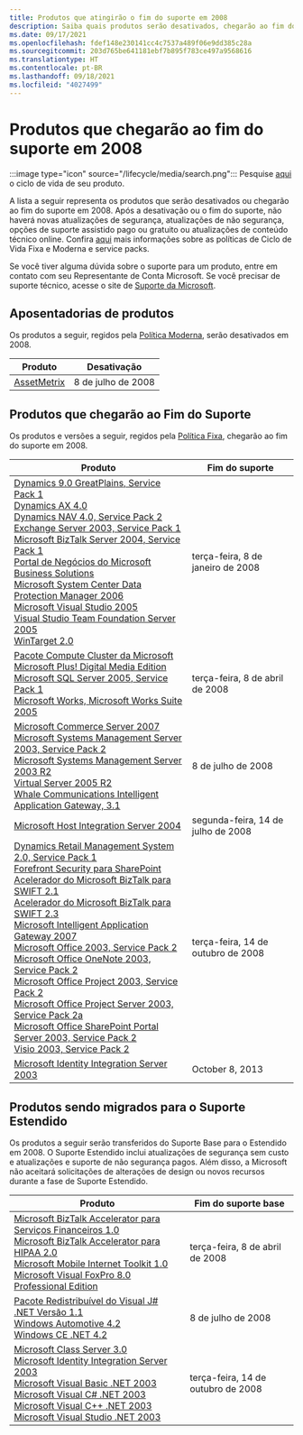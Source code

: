 ```yaml
---
title: Produtos que atingirão o fim do suporte em 2008
description: Saiba quais produtos serão desativados, chegarão ao fim do suporte ou serão transferidos do suporte base para o suporte estendido em 2008.
ms.date: 09/17/2021
ms.openlocfilehash: fdef148e230141cc4c7537a489f06e9dd385c28a
ms.sourcegitcommit: 203d765be641181ebf7b895f783ce497a9568616
ms.translationtype: HT
ms.contentlocale: pt-BR
ms.lasthandoff: 09/18/2021
ms.locfileid: "4027499"
---
```

# <a name="products-ending-support-in-2008"></a>Produtos que chegarão ao fim do suporte em 2008

:::image type="icon" source="/lifecycle/media/search.png":::
Pesquise [aqui](/lifecycle/products/) o ciclo de vida de seu produto.

A lista a seguir representa os produtos que serão desativados ou chegarão ao fim do suporte em 2008. Após a desativação ou o fim do suporte, não haverá novas atualizações de segurança, atualizações de não segurança, opções de suporte assistido pago ou gratuito ou atualizações de conteúdo técnico online. Confira [aqui](/lifecycle/overview/product-end-of-support-overview) mais informações sobre as políticas de Ciclo de Vida Fixa e Moderna e service packs.

Se você tiver alguma dúvida sobre o suporte para um produto, entre em contato com seu Representante de Conta Microsoft. Se você precisar de suporte técnico, acesse o site de [Suporte da Microsoft](https://support.microsoft.com/contactus/?ws=support).

## <a name="product-retirements"></a>Aposentadorias de produtos

Os produtos a seguir, regidos pela [Política Moderna](/lifecycle/policies/modern), serão desativados em 2008.

| Produto | Desativação |
| --- | --- |
| [AssetMetrix](/lifecycle/products/assetmetrix?branch=live)<br> | 8 de julho de 2008 |




## <a name="products-reaching-end-of-support"></a>Produtos que chegarão ao Fim do Suporte

Os produtos e versões a seguir, regidos pela [Política Fixa](/lifecycle/policies/fixed), chegarão ao fim do suporte em 2008.

| Produto | Fim do suporte |
| --- | --- |
| [Dynamics 9.0 GreatPlains, Service Pack 1](/lifecycle/products/dynamics-90-greatplains?branch=live)<br>[Dynamics AX 4.0](/lifecycle/products/dynamics-ax-40?branch=live)<br>[Dynamics NAV 4.0, Service Pack 2](/lifecycle/products/dynamics-nav-40?branch=live)<br>[Exchange Server 2003, Service Pack 1](/lifecycle/products/exchange-server-2003?branch=live)<br>[Microsoft BizTalk Server 2004, Service Pack 1](/lifecycle/products/microsoft-biztalk-server-2004?branch=live)<br>[Portal de Negócios do Microsoft Business Solutions](/lifecycle/products/microsoft-business-solutions-business-portal?branch=live)<br>[Microsoft System Center Data Protection Manager 2006](/lifecycle/products/microsoft-system-center-data-protection-manager-2006?branch=live)<br>[Microsoft Visual Studio 2005](/lifecycle/products/microsoft-visual-studio-2005?branch=live)<br>[Visual Studio Team Foundation Server 2005](/lifecycle/products/microsoft-visual-studio-2005-team-foundation-server?branch=live)<br>[WinTarget 2.0](/lifecycle/products/wintarget-20?branch=live)<br> | terça-feira, 8 de janeiro de 2008 |
| [Pacote Compute Cluster da Microsoft](/lifecycle/products/microsoft-compute-cluster-pack?branch=live)<br>[Microsoft Plus! Digital Media Edition](/lifecycle/products/microsoft-plus-digital-media-edition?branch=live)<br>[Microsoft SQL Server 2005, Service Pack 1](/lifecycle/products/microsoft-sql-server-2005?branch=live)<br>[Microsoft Works, Microsoft Works Suite 2005](/lifecycle/products/microsoft-works?branch=live)<br> | terça-feira, 8 de abril de 2008 |
| [Microsoft Commerce Server 2007](/lifecycle/products/microsoft-commerce-server-2007?branch=live)<br>[Microsoft Systems Management Server 2003, Service Pack 2](/lifecycle/products/microsoft-systems-management-server-2003?branch=live)<br>[Microsoft Systems Management Server 2003 R2](/lifecycle/products/microsoft-systems-management-server-2003-r2?branch=live)<br>[Virtual Server 2005 R2](/lifecycle/products/virtual-server-2005-r2?branch=live)<br>[Whale Communications Intelligent Application Gateway, 3.1](/lifecycle/products/whale-communications-intelligent-application-gateway?branch=live)<br> | 8 de julho de 2008 |
| [Microsoft Host Integration Server 2004](/lifecycle/products/microsoft-host-integration-server-2004?branch=live)<br> | segunda-feira, 14 de julho de 2008 |
| [Dynamics Retail Management System 2.0, Service Pack 1](/lifecycle/products/dynamics-retail-management-system-20?branch=live)<br>[Forefront Security para SharePoint](/lifecycle/products/forefront-security-for-sharepoint?branch=live)<br>[Acelerador do Microsoft BizTalk para SWIFT 2.1](/lifecycle/products/microsoft-biztalk-accelerator-for-swift-21?branch=live)<br>[Acelerador do Microsoft BizTalk para SWIFT 2.3](/lifecycle/products/microsoft-biztalk-accelerator-for-swift-23?branch=live)<br>[Microsoft Intelligent Application Gateway 2007](/lifecycle/products/intelligent-application-gateway-2007?branch=live)<br>[Microsoft Office 2003, Service Pack 2](/lifecycle/products/microsoft-office-2003?branch=live)<br>[Microsoft Office OneNote 2003, Service Pack 2](/lifecycle/products/microsoft-office-onenote-2003?branch=live)<br>[Microsoft Office Project 2003, Service Pack 2](/lifecycle/products/microsoft-office-project-2003?branch=live)<br>[Microsoft Office Project Server 2003, Service Pack 2a](/lifecycle/products/microsoft-office-project-server-2003?branch=live)<br>[Microsoft Office SharePoint Portal Server 2003, Service Pack 2](/lifecycle/products/microsoft-office-sharepoint-portal-server-2003?branch=live)<br>[Visio 2003, Service Pack 2](/lifecycle/products/visio-2003?branch=live)<br> | terça-feira, 14 de outubro de 2008 |
| [Microsoft Identity Integration Server 2003](/lifecycle/products/microsoft-identity-integration-server-2003?branch=live)<br> | October 8, 2013 |


## <a name="products-moving-to-extended-support"></a>Produtos sendo migrados para o Suporte Estendido

Os produtos a seguir serão transferidos do Suporte Base para o Estendido em 2008. O Suporte Estendido inclui atualizações de segurança sem custo e atualizações e suporte de não segurança pagos. Além disso, a Microsoft não aceitará solicitações de alterações de design ou novos recursos durante a fase de Suporte Estendido.

| Produto | Fim do suporte base |
| --- | --- |
| [Microsoft BizTalk Accelerator para Serviços Financeiros 1.0](/lifecycle/products/microsoft-biztalk-accelerator-for-financial-services-10?branch=live)<br>[Microsoft BizTalk Accelerator para HIPAA 2.0](/lifecycle/products/microsoft-biztalk-accelerator-for-hipaa-20?branch=live)<br>[Microsoft Mobile Internet Toolkit 1.0](/lifecycle/products/microsoft-mobile-internet-toolkit-10?branch=live)<br>[Microsoft Visual FoxPro 8.0 Professional Edition](/lifecycle/products/microsoft-visual-foxpro-80-professional-edition?branch=live)<br> | terça-feira, 8 de abril de 2008 |
| [Pacote Redistribuível do Visual J# .NET Versão 1.1](/lifecycle/products/visual-j-net-version-11-redistributable-package?branch=live)<br>[Windows Automotive 4.2](/lifecycle/products/windows-automotive-42?branch=live)<br>[Windows CE .NET 4.2](/lifecycle/products/windows-ce-net-42?branch=live)<br> | 8 de julho de 2008 |
| [Microsoft Class Server 3.0](/lifecycle/products/microsoft-class-server-30?branch=live)<br>[Microsoft Identity Integration Server 2003](/lifecycle/products/microsoft-identity-integration-server-2003?branch=live)<br>[Microsoft Visual Basic .NET 2003](/lifecycle/products/microsoft-visual-basic-net-2003?branch=live)<br>[Microsoft Visual C# .NET 2003](/lifecycle/products/microsoft-visual-c-net-2003?branch=live)<br>[Microsoft Visual C++ .NET 2003](/lifecycle/products/microsoft-visual-c-net-2003538889574?branch=live)<br>[Microsoft Visual Studio .NET 2003](/lifecycle/products/microsoft-visual-studio-net-2003?branch=live)<br> | terça-feira, 14 de outubro de 2008 |
